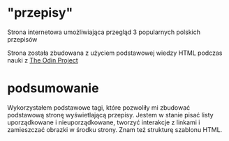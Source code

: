 # "przepisy"
Strona internetowa umożliwiająca przegląd 3 popularnych polskich przepisów

Strona została zbudowana z użyciem podstawowej wiedzy HTML podczas nauki z [The Odin Project](https://www.theodinproject.com/about)

# podsumowanie
Wykorzystałem podstawowe tagi, które pozwoliły mi zbudować podstawową stronę wyświetlającą przepisy.
Jestem w stanie pisać listy uporządkowane i nieuporządkowane, tworzyć interakcje z linkami i zamieszczać obrazki w środku strony. Znam też strukturę szablonu HTML.


